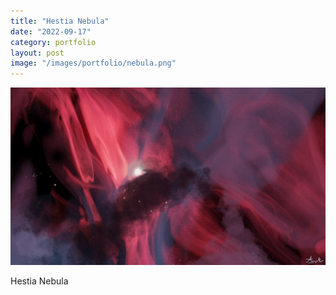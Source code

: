 ```yaml
---
title: "Hestia Nebula"
date: "2022-09-17"
category: portfolio
layout: post
image: "/images/portfolio/nebula.png"
---
```


<p align="center">
<img src='/images/portfolio/nebula.png', alt="Duke Leto">
</p>

<p>Hestia Nebula</p>
